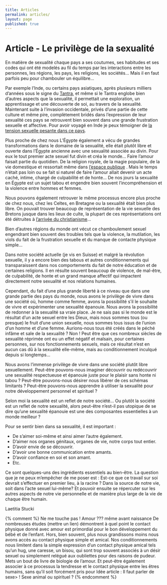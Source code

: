 ```yaml
---
title: Articles
permalink: articles/
layout: page
published: true
---
```


# Article - Le privilège de la sexualité

En matière de sexualité chaque pays a ses coutumes, ses habitudes et ses codes qui ont été modelés au fil du temps par les interactions entre les personnes, les régions, les pays, les religions, les sociétés... Mais il en faut parfois peu pour chambouler un équilibre...

Par exemple l’Inde, ou certains pays asiatiques, après plusieurs milliers d’années sous le signe du [Tantra][1], et même si le Tantra englobe bien d’autres aspects que la sexualité, il permettait une exploration, un apprentissage et une découverte de soi, au travers de la sexualité. Maintenant suite à l’invasion occidentale, privés d’une partie de cette culture et même pire, complètement bridés dans l’expression de leur sexualité ces pays se retrouvent bien souvent dans une grande frustration sexuelle et affective. Pour avoir voyagé en Inde je peux témoigner de [la tension sexuelle pesante dans ce pays][2].

Plus proche de chez nous L’Égypte également a vécu de grandes transformations dans le domaine de la sexualité, elle était plutôt libre et ouverte dans l’Égypte ancienne avec une sexualité associée au divin. Pour eux le tout premier acte sexuel fut divin et créa le monde... Faire l’amour faisait partie du quotidien. De la religion royale, de la magie populaire, de la vie domestique et ressortait même dans [l’espace publique][3] . Mais le temps n’était pas loin ou se fait si naturel de faire l’amour allait devenir un acte caché, intime, chargé de culpabilité et de honte... De nos jours la sexualité en Égypte est un sujet tabou et engendre bien souvent l’incompréhension et la violence entre hommes et femmes.

Nous pouvons également retrouver le même processus encore plus proche de chez nous, chez les Celtes, en Bretagne ou la sexualité était bien plus libre. On pouvait trouver beaucoup de représentation de la vie sexuelle des Bretons jusque dans les lieux de culte, la plupart de ces représentations ont été détruites à [l’arrivée du christianisme][4]...

Bien d’autres régions du monde ont vécut ce chamboulement sexuel engendrant bien souvent des troubles tels que la violence, la mutilation, les viols du fait de la frustration sexuelle et du manque de contacte physique simple...

Dans notre société actuelle (je vis en Suisse) et malgré la révolution sexuelle, il y a encore bien des tabous et autres conditionnements qui transparaissent dans nos comportements du fait de notre éducation et de certaines religions. Il en résulte souvent beaucoup de violence, de mal-être, de culpabilité, de honte et un grand manque affectif qui impactent directement notre sexualité et nos relations humaines.

Cependant, du fait d’une plus grande liberté à ce niveau que dans une grande partie des pays du monde, nous avons le privilège de vivre dans une société où, homme comme femme, avons la possibilité s’il le souhaite de vivre et expérimenter une sexualité épanouie. Nous avons la possibilité de redonner à la sexualité sa vraie place. Je ne sais pas si le monde est le résultat d’un acte sexuel entre les Dieux, mais nous sommes tous (ou presque) le fruit d’une union sexuelle, nous sommes tous issus de l’union d’un homme et d’une femme. Aurions-nous tous été créés dans le péché infâme et sale de la sexualité ? Non ! Peut être que ces nombreux siècles de sexualité réprimée ont eu un effet négatif et malsain, pour certaines personnes, sur nos fonctionnements sexuels, mais ce résultat n’est en aucun cas dû à la sexualité elle-même, mais au conditionnement inculqué depuis si longtemps...

Nous avons l’immense privilège de vivre dans une société plutôt libre sexuellement. Peut-être pouvons-nous imaginer découvrir ou redécouvrir une sexualité respectueuse et épanouie juste pour le plaisir sans honte ni tabou ? Peut-être pouvons-nous désirer nous libérer de ces schémas limitants ?  Peut-être pouvons-nous apprendre à utiliser la sexualité pour notre développement personnel et spirituel ?

Selon moi la sexualité est un reflet de notre société... Ou plutôt la société est un reflet de notre sexualité, alors peut-être n’est-il pas utopique de se dire qu’une sexualité épanouie est une des composantes essentielles à un monde meilleur ?

Pour se sentir bien dans sa sexualité, il est important :

- De s’aimer soi-même et ainsi aimer l’autre également.
- D’aimer nos organes génitaux, organes de vie, notre corps tout entier.
- D’avoir envie de se découvrir.
- D’avoir une bonne communication entre amants.
- D’avoir confiance en soi et son amant.
- Etc.

Ce sont quelques-uns des ingrédients essentiels au bien-être. La question que je ne peux m’empêcher de me poser est : Est-ce que ce travail sur soi devrait s’effectuer en premier lieu, à la racine ? Dans la source de notre vie, soit dans l’acte sexuel lui-même? Et pouvoir ensuite se répercuter sur les autres aspects de notre vie personnelle et de manière plus large de la vie de chaque être humain.

Laetitia Stucki

{% comment %}
Ne me touche pas ! Amour ??? même avant naissance
De nombreuses études (mettre un lien) démontrent à quel point le contact physique donné avec amour est primordial pour le bon développement du bébé et de l’enfant. Hors, bien souvent, plus nous grandissons moins nous avons accès au contact physique simple et amical. Nos conditionnements nous limitent dans la simple expression d’un contact physique amical tels qu’un hug, une caresse, un bisou, qui sont trop souvent associés à un désir sexuel ou simplement relégué aux oubliettes pour des raisons de pudeur.
Mets un bout de livre de biologie de l’amour.
Et peut-être également associer à ce processus la tendresse et le contact physique entre les êtres humains, sans qu’il soit forcément pris pour
Idée article :
Il faut parler de sexe> !
Sexe animal ou spirituel ?
{% endcomment %}

[1]: https://fr.wikipedia.org/wiki/Tantrisme
[2]: http://www.rts.ch/emissions/temps-present/5962145-le-sexe-un-tabou-indien.html
[3]: https://www.youtube.com/watch?v=-UN5IoBpVsY
[4]: http://france3-regions.francetvinfo.fr/bretagne/itineraires-de-bretagne-sexe-art-et-religion-828027.html